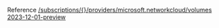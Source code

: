 Reference [/subscriptions/{}/providers/microsoft.networkcloud/volumes 2023-12-01-preview](/Resources/mgmt-plane/L3N1YnNjcmlwdGlvbnMve30vcHJvdmlkZXJzL21pY3Jvc29mdC5uZXR3b3JrY2xvdWQvdm9sdW1lcw==/2023-12-01-preview.xml)
